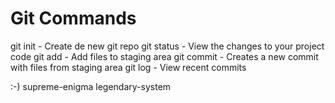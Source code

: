 # Git Commands

git init - Create de new git repo
git status - View the changes to your project code
git add - Add files to staging area
git commit - Creates a new commit with files from staging area
git log - View recent commits

:-)
supreme-enigma
legendary-system